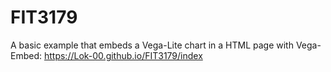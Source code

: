 # FIT3179
A basic example that embeds a Vega-Lite chart in a HTML page with Vega-Embed: https://Lok-00.github.io/FIT3179/index
